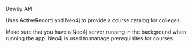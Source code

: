 Dewey API

Uses ActiveRecord and Neo4j to provide a course catalog
for colleges.

Make sure that you have a Neo4j server running in the background
when running the app. Neo4j is used to manage prerequisites
for courses.
